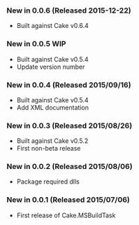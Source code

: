 ### New in 0.0.6 (Released 2015-12-22)
* Built against Cake v0.6.4

### New in 0.0.5 WIP
* Built against Cake v0.5.4
* Update version number

### New in 0.0.4 (Released 2015/09/16)
* Built against Cake v0.5.4
* Add XML documentation

### New in 0.0.3 (Released 2015/08/26)
* Built against Cake v0.5.2
* First non-beta release

### New in 0.0.2 (Released 2015/08/06)
* Package required dlls

### New in 0.0.1 (Released 2015/07/06)
* First release of Cake.MSBuildTask

